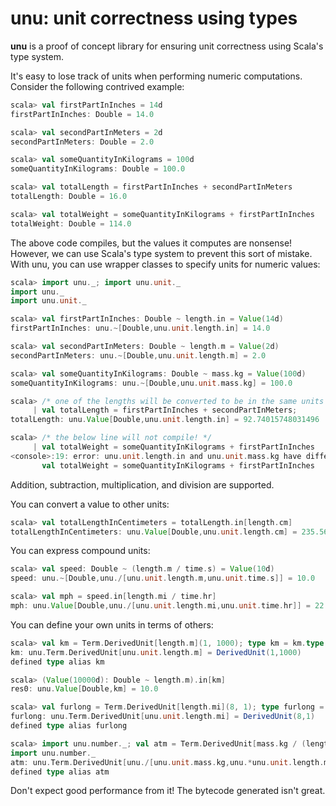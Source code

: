 # unu: unit correctness using types

**unu** is a proof of concept library for ensuring unit correctness using
Scala's type system.

It's easy to lose track of units when performing numeric computations.
Consider the following contrived example:

```scala
scala> val firstPartInInches = 14d
firstPartInInches: Double = 14.0

scala> val secondPartInMeters = 2d
secondPartInMeters: Double = 2.0

scala> val someQuantityInKilograms = 100d
someQuantityInKilograms: Double = 100.0

scala> val totalLength = firstPartInInches + secondPartInMeters
totalLength: Double = 16.0

scala> val totalWeight = someQuantityInKilograms + firstPartInInches
totalWeight: Double = 114.0
```

The above code compiles, but the values it computes are nonsense! However, we
can use Scala's type system to prevent this sort of mistake. With unu, you
can use wrapper classes to specify units for numeric values:

```scala
scala> import unu._; import unu.unit._
import unu._
import unu.unit._

scala> val firstPartInInches: Double ~ length.in = Value(14d)
firstPartInInches: unu.~[Double,unu.unit.length.in] = 14.0

scala> val secondPartInMeters: Double ~ length.m = Value(2d)
secondPartInMeters: unu.~[Double,unu.unit.length.m] = 2.0

scala> val someQuantityInKilograms: Double ~ mass.kg = Value(100d)
someQuantityInKilograms: unu.~[Double,unu.unit.mass.kg] = 100.0

scala> /* one of the lengths will be converted to be in the same units as the other */ 
     | val totalLength = firstPartInInches + secondPartInMeters;
totalLength: unu.Value[Double,unu.unit.length.in] = 92.74015748031496

scala> /* the below line will not compile! */
     | val totalWeight = someQuantityInKilograms + firstPartInInches
<console>:19: error: unu.unit.length.in and unu.unit.mass.kg have different dimensions: List((unu.unit.length.m.type,1)), List((unu.unit.mass.kg.type,1))
       val totalWeight = someQuantityInKilograms + firstPartInInches
```

Addition, subtraction, multiplication, and division are supported.

You can convert a value to other units:
 
```scala
scala> val totalLengthInCentimeters = totalLength.in[length.cm]
totalLengthInCentimeters: unu.Value[Double,unu.unit.length.cm] = 235.56
```

You can express compound units:

```scala
scala> val speed: Double ~ (length.m / time.s) = Value(10d)
speed: unu.~[Double,unu./[unu.unit.length.m,unu.unit.time.s]] = 10.0

scala> val mph = speed.in[length.mi / time.hr]
mph: unu.Value[Double,unu./[unu.unit.length.mi,unu.unit.time.hr]] = 22.36936292054402
```

You can define your own units in terms of others:

```scala
scala> val km = Term.DerivedUnit[length.m](1, 1000); type km = km.type
km: unu.Term.DerivedUnit[unu.unit.length.m] = DerivedUnit(1,1000)
defined type alias km

scala> (Value(10000d): Double ~ length.m).in[km]
res0: unu.Value[Double,km] = 10.0

scala> val furlong = Term.DerivedUnit[length.mi](8, 1); type furlong = furlong.type
furlong: unu.Term.DerivedUnit[unu.unit.length.mi] = DerivedUnit(8,1)
defined type alias furlong

scala> import unu.number._; val atm = Term.DerivedUnit[mass.kg / (length.m * (time.s ^ `2`))](1, 101325); type atm = atm.type
import unu.number._
atm: unu.Term.DerivedUnit[unu./[unu.unit.mass.kg,unu.*unu.unit.length.m,unu.^[unu.unit.time.s,unu.number.2]]]] = DerivedUnit(1,101325)
defined type alias atm
```

Don't expect good performance from it! The bytecode generated isn't great.
